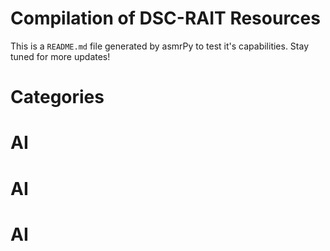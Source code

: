 Compilation of DSC-RAIT Resources
=================================
This is a ``README.md`` file generated by asmrPy to test it's capabilities. Stay tuned for more updates!
# Categories


# AI

# AI

# AI
